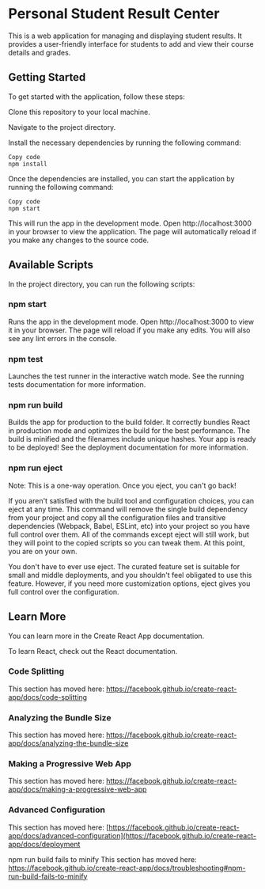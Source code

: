 # Personal Student Result Center

This is a web application for managing and displaying student results. It provides a user-friendly interface for students to add and view their course details and grades.

## Getting Started
To get started with the application, follow these steps:

Clone this repository to your local machine.

Navigate to the project directory.

Install the necessary dependencies by running the following command:

```shell
Copy code
npm install
```

Once the dependencies are installed, you can start the application by running the following command:

```shell
Copy code
npm start
```

This will run the app in the development mode. Open http://localhost:3000 in your browser to view the application. The page will automatically reload if you make any changes to the source code.

## Available Scripts
In the project directory, you can run the following scripts:

### npm start
Runs the app in the development mode.
Open http://localhost:3000 to view it in your browser.
The page will reload if you make any edits.
You will also see any lint errors in the console.

### npm test
Launches the test runner in the interactive watch mode.
See the running tests documentation for more information.

### npm run build
Builds the app for production to the build folder.
It correctly bundles React in production mode and optimizes the build for the best performance.
The build is minified and the filenames include unique hashes.
Your app is ready to be deployed! See the deployment documentation for more information.

### npm run eject
Note: This is a one-way operation. Once you eject, you can't go back!

If you aren't satisfied with the build tool and configuration choices, you can eject at any time. This command will remove the single build dependency from your project and copy all the configuration files and transitive dependencies (Webpack, Babel, ESLint, etc) into your project so you have full control over them. All of the commands except eject will still work, but they will point to the copied scripts so you can tweak them. At this point, you are on your own.

You don't have to ever use eject. The curated feature set is suitable for small and middle deployments, and you shouldn't feel obligated to use this feature. However, if you need more customization options, eject gives you full control over the configuration.

## Learn More
You can learn more in the Create React App documentation.

To learn React, check out the React documentation.

### Code Splitting
This section has moved here: https://facebook.github.io/create-react-app/docs/code-splitting

### Analyzing the Bundle Size
This section has moved here: https://facebook.github.io/create-react-app/docs/analyzing-the-bundle-size

### Making a Progressive Web App
This section has moved here: https://facebook.github.io/create-react-app/docs/making-a-progressive-web-app

### Advanced Configuration
This section has moved here: [https://facebook.github.io/create-react-app/docs/advanced-configuration](https://facebook.github.io/create-react-app/docs/deployment

npm run build fails to minify
This section has moved here: https://facebook.github.io/create-react-app/docs/troubleshooting#npm-run-build-fails-to-minify
